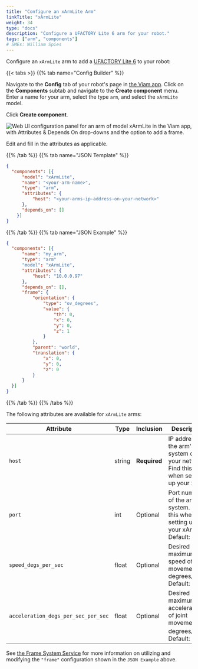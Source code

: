 ```yaml
---
title: "Configure an xArmLite Arm"
linkTitle: "xArmLite"
weight: 34
type: "docs"
description: "Configure a UFACTORY Lite 6 arm for your robot."
tags: ["arm", "components"]
# SMEs: William Spies
---
```


Configure an `xArmLite` arm to add a [UFACTORY Lite 6](https://www.ufactory.cc/product-page/ufactory-lite-6/) to your robot:

{{< tabs >}}
{{% tab name="Config Builder" %}}

Navigate to the **Config** tab of your robot's page in [the Viam app](https://app.viam.com).
Click on the **Components** subtab and navigate to the **Create component** menu.
Enter a name for your arm, select the type `arm`, and select the `xArmLite` model.

Click **Create component**.

![Web UI configuration panel for an arm of model xArmLite in the Viam app, with Attributes & Depends On drop-downs and the option to add a frame.](/components/arm/xArmLite-ui-config.png)

Edit and fill in the attributes as applicable.

{{% /tab %}}
{{% tab name="JSON Template" %}}

```json {class="line-numbers linkable-line-numbers"}
{
  "components": [{
      "model": "xArmLite",
      "name": "<your-arm-name>",
      "type": "arm",
      "attributes": {
          "host": "<your-arms-ip-address-on-your-network>"
      },
      "depends_on": []
    }]
}
```

{{% /tab %}}
{{% tab name="JSON Example" %}}

```json {class="line-numbers linkable-line-numbers"}
{
  "components": [{
      "name": "my_arm",
      "type": "arm"
      "model": "xArmLite",
      "attributes": {
          "host": "10.0.0.97"
      },
      "depends_on": [],
      "frame": {
          "orientation": {
              "type": "ov_degrees",
              "value": {
                  "th": 0,
                  "x": 0,
                  "y": 0,
                  "z": 1
              }
          },
          "parent": "world",
          "translation": {
              "x": 0,
              "y": 0,
              "z": 0
          }
      }
  }]
}
```

{{% /tab %}}
{{% /tabs %}}

The following attributes are available for `xArmLite` arms:

| Attribute | Type | Inclusion | Description |
| --------- | ---- | ----------| ----------- |
| `host`  | string | **Required** | IP address of the arm's system on your network. Find this when setting up your xArm. |
| `port`  | int | Optional | Port number of the arm's system. Find this when setting up your xArm. <br> Default: `502` |
| `speed_degs_per_sec` | float | Optional | Desired maximum speed of joint movement in degrees/sec. <br> Default: `20.0` |
| `acceleration_degs_per_sec_per_sec`  | float | Optional | Desired maximum acceleration of joint movement in degrees/sec<sup>2</sup>. <br> Default: `50.0` |

See [the Frame System Service](/services/frame-system/) for more information on utilizing and modifying the `"frame"` configuration shown in the `JSON Example` above.
